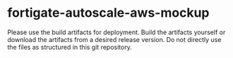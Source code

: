 # fortigate-autoscale-aws-mockup

Please use the build artifacts for deployment. Build the artifacts yourself or download the artifacts from a desired release version. Do not directly use the files as structured in this git repository.

